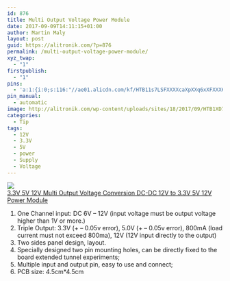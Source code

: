 ```yaml
---
id: 876
title: Multi Output Voltage Power Module
date: 2017-09-09T14:11:15+01:00
author: Martin Maly
layout: post
guid: https://alitronik.com/?p=876
permalink: /multi-output-voltage-power-module/
xyz_twap:
  - "1"
firstpublish:
  - "1"
pins:
  - 'a:1:{i:0;s:116:"//ae01.alicdn.com/kf/HTB11s7LSFXXXXcaXpXXq6xXFXXX6/-font-b-3-3V-b-font-font-b-5V-b-font-font-b-12V-b.jpg_220x220.jpg";}'
pin_manual:
  - automatic
image: http://alitronik.com/wp-content/uploads/sites/18/2017/09/HTB1XD7CXbsTMeJjSszgq6ycpFXaV.jpg
categories:
  - Tip
tags:
  - 12V
  - 3.3V
  - 5V
  - power
  - Supply
  - Voltage
---
```

<a href="http://s.click.aliexpress.com/e/juvjmUJ" target="_parent"><img src="//ae01.alicdn.com/kf/HTB11s7LSFXXXXcaXpXXq6xXFXXX6/-font-b-3-3V-b-font-font-b-5V-b-font-font-b-12V-b.jpg_220x220.jpg" /><span style="display: block;">3.3V 5V 12V Multi Output Voltage Conversion DC-DC 12V to 3.3V 5V 12V Power Module</span></a>

1. One Channel input: DC 6V &#8211; 12V (input voltage must be output voltage higher than 1V or more.)  
2. Triple Output: 3.3V (+ &#8211; 0.05v error), 5.0V (+ &#8211; 0.05v error), 800mA (load current must not exceed 800ma), 12V (12V input directly to the output)  
3. Two sides panel design, layout.  
4. Specially designed two pin mounting holes, can be directly fixed to the board extended tunnel experiments;  
5. Multiple input and output pin, easy to use and connect;  
6. PCB size: 4.5cm*4.5cm